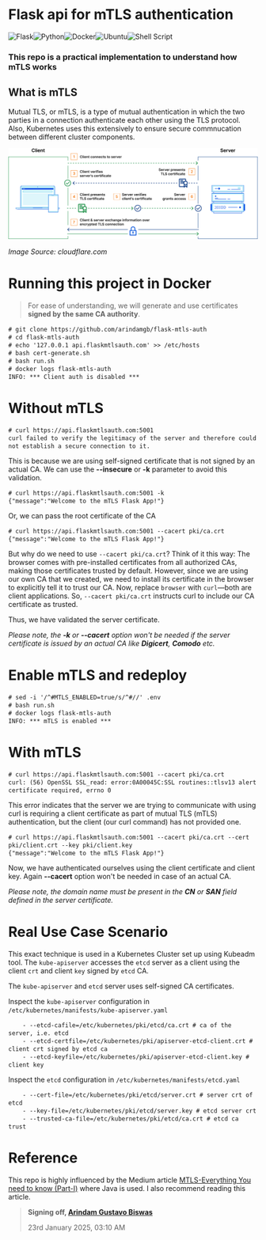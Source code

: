 # Flask api for mTLS authentication
![Flask](https://img.shields.io/badge/flask-%23000.svg?style=for-the-badge&logo=flask&logoColor=white)![Python](https://img.shields.io/badge/python-3670A0?style=for-the-badge&logo=python&logoColor=ffdd54)![Docker](https://img.shields.io/badge/docker-%230db7ed.svg?style=for-the-badge&logo=docker&logoColor=white)![Ubuntu](https://img.shields.io/badge/Ubuntu-E95420?style=for-the-badge&logo=ubuntu&logoColor=white)![Shell Script](https://img.shields.io/badge/shell_script-%23121011.svg?style=for-the-badge&logo=gnu-bash&logoColor=white)

### This repo is a practical implementation to understand how mTLS works


## What is mTLS
Mutual TLS, or mTLS, is a type of mutual authentication in which the two parties in a connection authenticate each other using the TLS protocol. Also, Kubernetes uses this extensively to ensure secure commnucation between different cluster components.

![mtls alt text](/images/mtls.png "How mTLS works")

*Image Source: cloudflare.com*

# Running this project in Docker

> For ease of understanding, we will generate and use certificates __signed by the same CA authority__.

```
# git clone https://github.com/arindamgb/flask-mtls-auth
# cd flask-mtls-auth
# echo '127.0.0.1 api.flaskmtlsauth.com' >> /etc/hosts
# bash cert-generate.sh
# bash run.sh
# docker logs flask-mtls-auth
INFO: *** Client auth is disabled ***
```

# Without mTLS
```
# curl https://api.flaskmtlsauth.com:5001
curl failed to verify the legitimacy of the server and therefore could not establish a secure connection to it.
```

This is because we are using self-signed certificate that is not signed by an actual CA. We can use the **--insecure** or **-k** parameter to avoid this validation.

```
# curl https://api.flaskmtlsauth.com:5001 -k
{"message":"Welcome to the mTLS Flask App!"}
```

Or, we can pass the root certificate of the CA
```
# curl https://api.flaskmtlsauth.com:5001 --cacert pki/ca.crt
{"message":"Welcome to the mTLS Flask App!"}
```

But why do we need to use `--cacert pki/ca.crt`? Think of it this way: The browser comes with pre-installed certificates from all authorized CAs, making those certificates trusted by default. However, since we are using our own CA that we created, we need to install its certificate in the browser to explicitly tell it to trust our CA. Now, replace `browser` with `curl`—both are client applications. So, `--cacert pki/ca.crt` instructs curl to include our CA certificate as trusted.

Thus, we have validated the server certificate.

*Please note, the **-k** or **--cacert** option won't be needed if the server certificate is issued by an actual CA like **Digicert**, **Comodo** etc.*

# Enable mTLS and redeploy
```
# sed -i '/^#MTLS_ENABLED=true/s/^#//' .env
# bash run.sh
# docker logs flask-mtls-auth
INFO: *** mTLS is enabled ***
```


# With mTLS
```
# curl https://api.flaskmtlsauth.com:5001 --cacert pki/ca.crt
curl: (56) OpenSSL SSL_read: error:0A00045C:SSL routines::tlsv13 alert certificate required, errno 0
```

This error indicates that the server we are trying to communicate with using curl is requiring a client certificate as part of mutual TLS (mTLS) authentication, but the client (our curl command) has not provided one.
```
# curl https://api.flaskmtlsauth.com:5001 --cacert pki/ca.crt --cert pki/client.crt --key pki/client.key
{"message":"Welcome to the mTLS Flask App!"}
```
Now, we have authenticated ourselves using the client certificate and client key. Again **--cacert** option won't be needed in case of an actual CA.

*Please note, the domain name must be present in the **CN** or **SAN** field defined in the server certificate.*

# Real Use Case Scenario
This exact technique is used in a Kubernetes Cluster set up using Kubeadm tool. The `kube-apiserver` accesses the `etcd` server as a client using the client `crt` and client `key` signed by `etcd` CA.

The `kube-apiserver` and `etcd` server uses self-signed CA certificates.

Inspect the `kube-apiserver` configuration in `/etc/kubernetes/manifests/kube-apiserver.yaml`
```
    - --etcd-cafile=/etc/kubernetes/pki/etcd/ca.crt # ca of the server, i.e. etcd
    - --etcd-certfile=/etc/kubernetes/pki/apiserver-etcd-client.crt # client crt signed by etcd ca
    - --etcd-keyfile=/etc/kubernetes/pki/apiserver-etcd-client.key # client key
```

Inspect the `etcd` configuration in `/etc/kubernetes/manifests/etcd.yaml`
```
    - --cert-file=/etc/kubernetes/pki/etcd/server.crt # server crt of etcd
    - --key-file=/etc/kubernetes/pki/etcd/server.key # etcd server crt    
    - --trusted-ca-file=/etc/kubernetes/pki/etcd/ca.crt # etcd ca trust
```

# Reference

This repo is highly influenced by the Medium article [MTLS-Everything You need to know (Part-I)](https://medium.com/@skshukla.0336/mtls-everything-you-need-to-know-e03804b30804) where Java is used. I also recommend reading this article.


> **Signing off, [Arindam Gustavo Biswas](https://www.linkedin.com/in/arindamgb/)**
>
> 23rd January 2025, 03:10 AM
